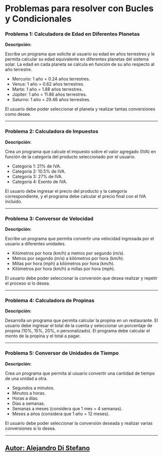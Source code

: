 # Problemas para resolver con Bucles y Condicionales

### Problema 1: Calculadora de Edad en Diferentes Planetas

**Descripción:**

Escribe un programa que solicite al usuario su edad en años terrestres y le permita calcular su edad equivalente en diferentes planetas del sistema solar. La edad en cada planeta se calcula en función de su año respecto al año terrestre.

- Mercurio: 1 año = 0.24 años terrestres.
- Venus: 1 año = 0.62 años terrestres.
- Marte: 1 año = 1.88 años terrestres.
- Júpiter: 1 año = 11.86 años terrestres.
- Saturno: 1 año = 29.46 años terrestres.

El usuario debe poder seleccionar el planeta y realizar tantas conversiones como desee.

---

### Problema 2: Calculadora de Impuestos

**Descripción:**

Crea un programa que calcule el impuesto sobre el valor agregado (IVA) en función de la categoría del producto seleccionado por el usuario.

- Categoría 1: 21% de IVA.
- Categoría 2: 10.5% de IVA.
- Categoría 3: 27% de IVA.
- Categoría 4: Exento de IVA.

El usuario debe ingresar el precio del producto y la categoría correspondiente, y el programa debe calcular el precio final con el IVA incluido.

---

### Problema 3: Conversor de Velocidad

**Descripción:**

Escribe un programa que permita convertir una velocidad ingresada por el usuario a diferentes unidades.

- Kilómetros por hora (km/h) a metros por segundo (m/s).
- Metros por segundo (m/s) a kilómetros por hora (km/h).
- Millas por hora (mph) a kilómetros por hora (km/h).
- Kilómetros por hora (km/h) a millas por hora (mph).

El usuario debe poder seleccionar la conversión que desea realizar y repetir el proceso si lo desea.

---

### Problema 4: Calculadora de Propinas

**Descripción:**

Desarrolla un programa que permita calcular la propina en un restaurante. El usuario debe ingresar el total de la cuenta y seleccionar un porcentaje de propina (10%, 15%, 20%, o personalizado). El programa debe calcular el monto de la propina y el total a pagar.

---

### Problema 5: Conversor de Unidades de Tiempo

**Descripción:**

Crea un programa que permita al usuario convertir una cantidad de tiempo de una unidad a otra.

- Segundos a minutos.
- Minutos a horas.
- Horas a días.
- Días a semanas.
- Semanas a meses (considera que 1 mes = 4 semanas).
- Meses a años (considera que 1 año = 12 meses).

El usuario debe poder seleccionar la conversión deseada y realizar varias conversiones si lo desea.




---

## [Autor: Alejandro Di Stefano](https://github.com/Drako01)